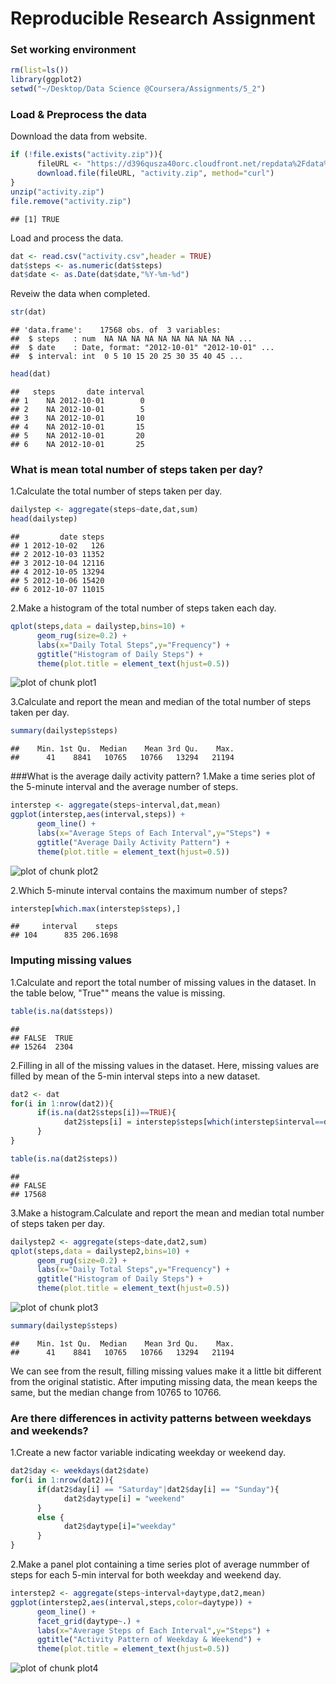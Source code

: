 
# Reproducible Research Assignment


### Set working environment

```r
rm(list=ls())
library(ggplot2)
setwd("~/Desktop/Data Science @Coursera/Assignments/5_2")
```
### Load & Preprocess the data
Download the data from website.

```r
if (!file.exists("activity.zip")){
      fileURL <- "https://d396qusza40orc.cloudfront.net/repdata%2Fdata%2Factivity.zip"
      download.file(fileURL, "activity.zip", method="curl")
}
unzip("activity.zip")
file.remove("activity.zip")
```

```
## [1] TRUE
```
Load and process the data. 

```r
dat <- read.csv("activity.csv",header = TRUE)
dat$steps <- as.numeric(dat$steps)
dat$date <- as.Date(dat$date,"%Y-%m-%d")
```
Reveiw the data when completed.

```r
str(dat)
```

```
## 'data.frame':	17568 obs. of  3 variables:
##  $ steps   : num  NA NA NA NA NA NA NA NA NA NA ...
##  $ date    : Date, format: "2012-10-01" "2012-10-01" ...
##  $ interval: int  0 5 10 15 20 25 30 35 40 45 ...
```

```r
head(dat)
```

```
##   steps       date interval
## 1    NA 2012-10-01        0
## 2    NA 2012-10-01        5
## 3    NA 2012-10-01       10
## 4    NA 2012-10-01       15
## 5    NA 2012-10-01       20
## 6    NA 2012-10-01       25
```
### What is mean total number of steps taken per day?
1.Calculate the total number of steps taken per day.

```r
dailystep <- aggregate(steps~date,dat,sum)
head(dailystep)
```

```
##         date steps
## 1 2012-10-02   126
## 2 2012-10-03 11352
## 3 2012-10-04 12116
## 4 2012-10-05 13294
## 5 2012-10-06 15420
## 6 2012-10-07 11015
```
2.Make a histogram of the total number of steps taken each day.

```r
qplot(steps,data = dailystep,bins=10) +
      geom_rug(size=0.2) +
      labs(x="Daily Total Steps",y="Frequency") +
      ggtitle("Histogram of Daily Steps") +
      theme(plot.title = element_text(hjust=0.5))
```

![plot of chunk plot1](figure/plot1-1.png)

3.Calculate and report the mean and median of the total number of steps taken per day.

```r
summary(dailystep$steps)
```

```
##    Min. 1st Qu.  Median    Mean 3rd Qu.    Max. 
##      41    8841   10765   10766   13294   21194
```
###What is the average daily activity pattern?
1.Make a time series plot of the 5-minute interval and the average number of steps. 

```r
interstep <- aggregate(steps~interval,dat,mean)
ggplot(interstep,aes(interval,steps)) + 
      geom_line() +
      labs(x="Average Steps of Each Interval",y="Steps") +
      ggtitle("Average Daily Activity Pattern") +
      theme(plot.title = element_text(hjust=0.5))
```

![plot of chunk plot2](figure/plot2-1.png)

2.Which 5-minute interval contains the maximum number of steps?

```r
interstep[which.max(interstep$steps),]
```

```
##     interval    steps
## 104      835 206.1698
```
### Imputing missing values
1.Calculate and report the total number of missing values in the dataset.
In the table below, "True"" means the value is missing.

```r
table(is.na(dat$steps))
```

```
## 
## FALSE  TRUE 
## 15264  2304
```
2.Filling in all of the missing values in the dataset.
Here, missing values are filled by mean of the 5-min interval steps into a new dataset.

```r
dat2 <- dat
for(i in 1:nrow(dat2)){
      if(is.na(dat2$steps[i])==TRUE){
            dat2$steps[i] = interstep$steps[which(interstep$interval==dat2$interval[i])]
      }
}

table(is.na(dat2$steps))
```

```
## 
## FALSE 
## 17568
```
3.Make a histogram.Calculate and report the mean and median total number of steps taken per day. 

```r
dailystep2 <- aggregate(steps~date,dat2,sum)
qplot(steps,data = dailystep2,bins=10) +
      geom_rug(size=0.2) +
      labs(x="Daily Total Steps",y="Frequency") +
      ggtitle("Histogram of Daily Steps") +
      theme(plot.title = element_text(hjust=0.5))
```

![plot of chunk plot3](figure/plot3-1.png)

```r
summary(dailystep$steps)
```

```
##    Min. 1st Qu.  Median    Mean 3rd Qu.    Max. 
##      41    8841   10765   10766   13294   21194
```
We can see from the result, filling missing values make it a little bit different from the original statistic. After imputing missing data, the mean keeps the same, but the median change from 10765 to 10766.

### Are there differences in activity patterns between weekdays and weekends?
1.Create a new factor variable indicating weekday or weekend day.

```r
dat2$day <- weekdays(dat2$date)
for(i in 1:nrow(dat2)){
      if(dat2$day[i] == "Saturday"|dat2$day[i] == "Sunday"){
            dat2$daytype[i] = "weekend"
      }
      else {
            dat2$daytype[i]="weekday"
      }
} 
```
2.Make a panel plot containing a time series plot of average nummber of steps for each 5-min interval for both weekday and weekend day.

```r
interstep2 <- aggregate(steps~interval+daytype,dat2,mean)
ggplot(interstep2,aes(interval,steps,color=daytype)) +
      geom_line() +
      facet_grid(daytype~.) +
      labs(x="Average Steps of Each Interval",y="Steps") +
      ggtitle("Activity Pattern of Weekday & Weekend") +
      theme(plot.title = element_text(hjust=0.5))
```

![plot of chunk plot4](figure/plot4-1.png)
